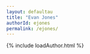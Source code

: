 ```yaml
---
layout: defaultau
title: "Evan Jones"
authorId: ejones
permalink: /ejones/
---
```

{% include loadAuthor.html %}
<script>
    $(document).ready(function(){
        showAuthorBio('{{ page.authorId }}');
   });
</script>
